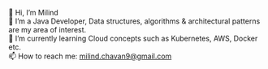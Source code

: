 
 👋 Hi, I’m Milind<br>
🔭 I’m a Java Developer, Data structures, algorithms & architectural patterns are my area of interest.<br>
🌱 I’m currently learning Cloud concepts such as Kubernetes, AWS, Docker etc.<br>
📫 How to reach me: milind.chavan9@gmail.com<br>
